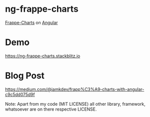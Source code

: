 # ng-frappe-charts

[Frappe-Charts](frappe.github.io/charts/) on [Angular](https://angular.io)

# Demo

https://ng-frappe-charts.stackblitz.io


# Blog Post

https://medium.com/@iamkdev/frapp%C3%A9-charts-with-angular-c9c5dd075d9f



Note: Apart from my code (MIT LICENSE) all other library, framework, whatsoever are on there respective LICENSE.      
